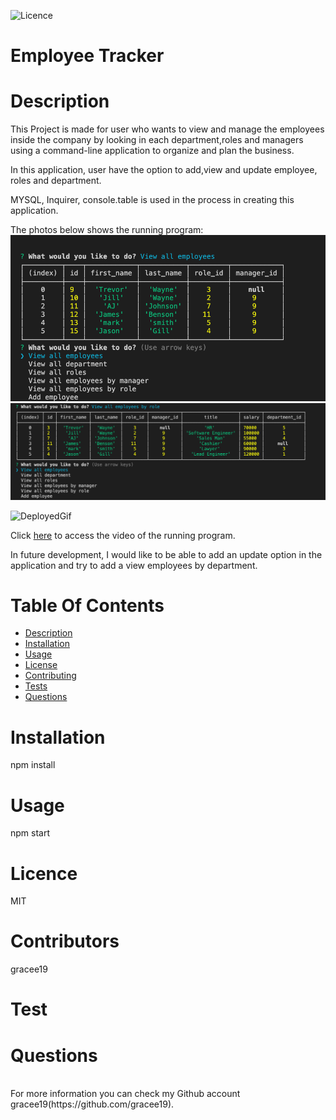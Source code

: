 
![Licence](https://img.shields.io/badge/LICENSEMIT-skyblue)
# Employee Tracker
# Description
This Project is made for user who wants to view and manage the employees inside the company by looking in each department,roles and managers using a command-line application to organize and plan the business. 

In this application, user have the option to add,view and update employee, roles and department. 

MYSQL, Inquirer, console.table is used in the process in creating this application.

The photos below shows the running program:
![ViewEmployees](./assets/viewemp.png)
![ViewEmployeesbyRole](./assets/viewempbyrole.png)

![DeployedGif](./assets/employee_tracker.gif)

Click [here](https://drive.google.com/file/d/1S5aL_bOONri2oe9T7qPXqgdenpoYeUyo/view) to access the video of the running program.


In future development, I would like to be able to add an update option in the application and try to add a view employees by department.

# Table Of Contents
  * [Description](#description)
  * [Installation](#installation)
  * [Usage](#usage)
  * [License](#license)
  * [Contributing](#contributing)
  * [Tests](#tests)
  * [Questions](#questions)
# Installation
npm install 
# Usage
npm start
# Licence 
MIT
# Contributors
gracee19
# Test 

# Questions 
<br>
For more information you can check my Github account gracee19(https://github.com/gracee19).<br>
